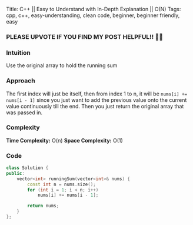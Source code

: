 Title: C++ || Easy to Understand with In-Depth Explanation || O(N)
Tags: cpp, c++, easy-understanding, clean code, beginner, beginner friendly, easy

### PLEASE UPVOTE IF YOU FIND MY POST HELPFUL!! 🥺😁

### Intuition

Use the original array to hold the running sum

### Approach

The first index will just be itself, then from index 1 to n, it will be `nums[i] += nums[i - 1]` since you just want to add the previous value onto the current value continuously till the end. Then you just return the original array that was passed in.

### Complexity

**Time Complexity:** O(n)
**Space Complexity:** O(1)

### Code

```c++
class Solution {
public:
    vector<int> runningSum(vector<int>& nums) {
        const int n = nums.size();
        for (int i = 1; i < n; i++)
            nums[i] += nums[i - 1];

        return nums;
    }
};
```